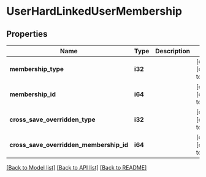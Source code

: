 # UserHardLinkedUserMembership

## Properties
Name | Type | Description | Notes
------------ | ------------- | ------------- | -------------
**membership_type** | **i32** |  | [optional] [default to null]
**membership_id** | **i64** |  | [optional] [default to null]
**cross_save_overridden_type** | **i32** |  | [optional] [default to null]
**cross_save_overridden_membership_id** | **i64** |  | [optional] [default to null]

[[Back to Model list]](../README.md#documentation-for-models) [[Back to API list]](../README.md#documentation-for-api-endpoints) [[Back to README]](../README.md)


